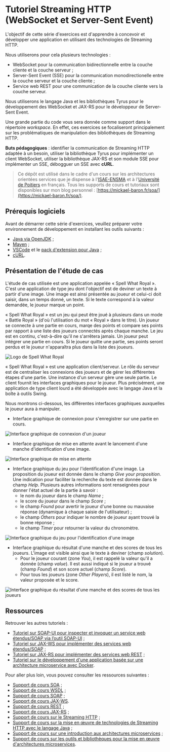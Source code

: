 # Tutoriel Streaming HTTP (WebSocket et Server-Sent Event)

L'objectif de cette série d'exercices est d'apprendre à concevoir et développer une application en utilisant des technologies de Streaming HTTP.

Nous utiliserons pour cela plusieurs technologies :

* WebSocket pour la communication bidirectionnelle entre la couche cliente et la couche serveur ;
* Server-Sent Event (SSE) pour la communication monodirectionelle entre la couche serveur et la couche cliente ;
* Service web REST pour une communication de la couche cliente vers la couche serveur.

Nous utiliserons le langage Java et les bibliothèques Tyrus pour le développement des WebSocket et JAX-RS pour le développeur de Server-Sent Event.

Une grande partie du code vous sera donnée comme support dans le répertoire _workspace_. En effet, ces exercices se focaliseront principalement sur les problématiques de manipulation des bibliothèques de Streaming HTTP.

**Buts pédagogiques** : identifier la communication de Streaming HTTP adaptée à un besoin, utiliser la bibliothèque Tyrus pour implémenter un client WebSocket, utiliser la bibliothèque JAX-RS et son module SSE pour implémenter un SSE, débogguer un SSE avec **cURL**.

> Ce dépôt est utilisé dans le cadre d'un cours sur les architectures orientées services que je dispense à l'[ISAE-ENSMA](https://www.ensma.fr) et à l'[Université de Poitiers](http://www.univ-poitiers.fr/) en français. Tous les supports de cours et tutoriaux sont disponibles sur mon blog personnel : [https://mickael-baron.fr/soa/](https://mickael-baron.fr/soa/).

## Prérequis logiciels

Avant de démarrer cette série d'exercices, veuillez préparer votre environnement de développement en installant les outils suivants :

* [Java via OpenJDK](https://jdk.java.net/ "Java") ;
* [Maven](https://maven.apache.org/ "Maven") ;
* [VSCode](https://code.visualstudio.com/ "Visual Studio Code") et le [pack d'extension pour Java](https://marketplace.visualstudio.com/items?itemName=vscjava.vscode-java-pack "Extension Pack for Java") ;
* [cURL](https://curl.haxx.se "cURL").

## Présentation de l'étude de cas

L'étude de cas utilisée est une application appelée « Spell What Royal ». C'est une application de type jeu dont l'objectif est de deviner un texte à partir d'une image. Une image est ainsi présentée au joueur et celui-ci doit saisir, dans un temps donné, un texte. Si le texte correspond à la valeur demandée, le joueur marque un point.

« Spell What Royal » est un jeu qui peut être joué à plusieurs dans un mode « Battle Royal » (d'où l'utilisation du mot « Royal » dans le titre). Un joueur se connecte à une partie en cours, marqe des points et compare ses points par rapport à une liste des joueurs connectés après chaque manche. Le jeu est en continu, c'est-à-dire qu'il ne s'arrêtera jamais. Un joueur peut intégrer une partie en cours. Si le joueur quitte une partie, ses points seront perdus et le joueur n'apparaîtra plus dans la liste des joueurs.

![Logo de Spell What Royal](./images/spr-logo.jpg "Logo de Spell What Royal")

« Spell What Royal » est une application client/serveur. Le rôle du serveur est de centraliser les connexions des joueurs et de gérer les différentes étapes d'une partie. Une instance d'un serveur gère une seule partie. Le client fournit les interfaces graphiques pour le joueur. Plus précisément, une application de type client lourd a été développée avec le langage Java et la boîte à outils Swing.

Nous montrons ci-dessous, les différentes interfaces graphiques auxquelles le joueur aura à manipuler.

* Interface graphique de connexion pour s'enregistrer sur une partie en cours.

![Interface graphique de connexion d'un joueur](./images/01-register.png "Interface graphique de connexion d'un joueur")

* Interface graphique de mise en attente avant le lancement d'une manche d'identification d'une image.

![Interface graphique de mise en attente](./images/02-waiting.png "Interface graphique de mise en attente")

* Interface graphique du jeu pour l'identification d'une image. La proposition du joueur est donnée dans le champ _Give your proposition_. Une indication pour faciliter la recherche du texte est donnée dans le champ _Help_. Plusieurs autres informations sont renseignées pour donner l'état actuel de la partie à savoir :
  * le nom du joueur dans le champ _Name_ ;
  * le score du joueur dans le champ _Score_ ;
  * le champ _Found_ pour avertir le joueur d'une bonne ou mauvaise réponse (dynamique à chaque saisie de l'utilisateur) ;
  * le champ _Others_ pour indiquer le nombre de joueur ayant trouvé la bonne réponse ;
  * le champ _Timer_ pour retourner la valeur du chronomètre.

![Interface graphique du jeu pour l'identification d'une image](./images/03-playing.png "Interface graphique du jeu de l'identification d'une image")

* Interface graphique du résultat d'une manche et des scores de tous les joueurs. L'image est visible ainsi que le texte à deviner (champ _solution_).
  * Pour le joueur courant (zone _You_), il est rappelé la valeur qu'il a donnée (champ _value_). Il est aussi indiqué si le joueur a trouvé (champ _Found_) et son score actuel (champ _Score_).
  * Pour tous les joueurs (zone _Other Players_), il est listé le nom, la valeur proposée et le score.

![Interface graphique du résultat d'une manche et des scores de tous les joueurs](./images/04-debriefing.png "Interface graphique du résultat d'une manche et des scores de tous les joueurs")

## Ressources

Retrouver les autres tutoriels :

* [Tutoriel sur SOAP-UI pour inspecter et invoquer un service web étendus/SOAP via l’outil SOAP-UI](https://github.com/mickaelbaron/soapui-tutorial) ;
* [Tutoriel sur JAX-WS pour implémenter des services web étendus/SOAP](https://github.com/mickaelbaron/jaxws-tutorial) ;
* [Tutoriel sur JAX-RS pour implémenter des services web REST](https://github.com/mickaelbaron/jaxrs-tutorial) ;
* [Tutoriel sur le développement d'une application basée sur une architecture microservice avec Docker](https://github.com/mickaelbaron/javamicroservices-tutorial).

Pour aller plus loin, vous pouvez consulter les ressources suivantes :

* [Support de cours SOA](https://mickael-baron.fr/soa/introduction-soa "Support de cours SOA") ;
* [Support de cours WSDL](https://mickael-baron.fr/soa/decrire-configurer-wsdl "Support de cours WSDL") ;
* [Support de cours SOAP](https://mickael-baron.fr/soa/communiquer-soap "Support de cours SOAP") ;
* [Support de cours JAX-WS](https://mickael-baron.fr/soa/developper-serviceweb-jaxws "Support de cours JAX-WS").
* [Support de cours REST](https://mickael-baron.fr/soa/comprendre-style-architecture-rest "Support de cours REST") ;
* [Support de cours JAX-RS](https://mickael-baron.fr/soa/developper-serviceweb-rest-jaxrs "Support de cours JAX-RS") ;
* [Support de cours sur le Streaming HTTP](https://mickael-baron.fr/soa/introduction-streaminghttp) ;
* [Support de cours sur la mise en œuvre de technologies de Streaming HTTP avec le langage Java](https://mickael-baron.fr/soa/streaminghttp-mise-en-oeuvre) ;
* [Support de cours sur une introduction aux architectures microservices](https://mickael-baron.fr/soa/introduction-microservices "Support de cours sur une introduction aux architectures microservices") ;
* [Support de cours sur les outils et bibliothèques pour la mise en œuvre d'architectures microservices](https://mickael-baron.fr/soa/microservices-mise-en-oeuvre "Support de cours sur les outils et bibliothèques pour la mise en œuvre d'architectures microservices").
